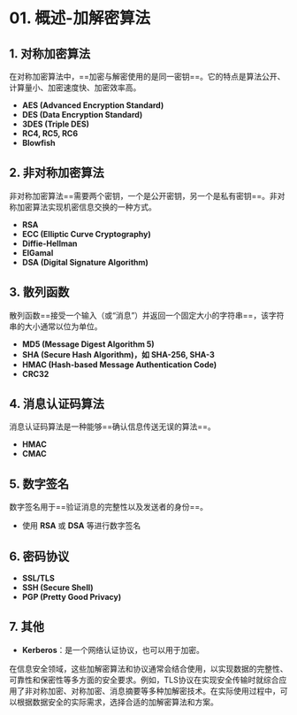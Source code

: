 # 01. 概述-加解密算法

## 1. 对称加密算法
在对称加密算法中，==加密与解密使用的是同一密钥==。它的特点是算法公开、计算量小、加密速度快、加密效率高。
- **AES (Advanced Encryption Standard)**
- **DES (Data Encryption Standard)**
- **3DES (Triple DES)**
- **RC4, RC5, RC6**
- **Blowfish**

## 2. 非对称加密算法
非对称加密算法==需要两个密钥，一个是公开密钥，另一个是私有密钥==。非对称加密算法实现机密信息交换的一种方式。
- **RSA**
- **ECC (Elliptic Curve Cryptography)**
- **Diffie-Hellman**
- **ElGamal**
- **DSA (Digital Signature Algorithm)**

## 3. 散列函数
散列函数==接受一个输入（或“消息”）并返回一个固定大小的字符串==，该字符串的大小通常以位为单位。
- **MD5 (Message Digest Algorithm 5)**
- **SHA (Secure Hash Algorithm)，如 SHA-256, SHA-3**
- **HMAC (Hash-based Message Authentication Code)**
- **CRC32**

## 4. 消息认证码算法
消息认证码算法是一种能够==确认信息传送无误的算法==。
- **HMAC**
- **CMAC**

## 5. 数字签名
数字签名用于==验证消息的完整性以及发送者的身份==。
- 使用 **RSA** 或 **DSA** 等进行数字签名

## 6. 密码协议
- **SSL/TLS**
- **SSH (Secure Shell)**
- **PGP (Pretty Good Privacy)**
  
## 7. 其他
- **Kerberos**：是一个网络认证协议，也可以用于加密。

在信息安全领域，这些加解密算法和协议通常会结合使用，以实现数据的完整性、可靠性和保密性等多方面的安全要求。例如，TLS协议在实现安全传输时就综合应用了非对称加密、对称加密、消息摘要等多种加解密技术。在实际使用过程中，可以根据数据安全的实际需求，选择合适的加解密算法和方案。